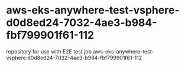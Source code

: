 # aws-eks-anywhere-test-vsphere-d0d8ed24-7032-4ae3-b984-fbf799901f61-112
repository for use with E2E test job aws-eks-anywhere-test-vsphere:d0d8ed24-7032-4ae3-b984-fbf799901f61-112
